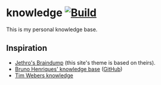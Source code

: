 # knowledge [![Build](https://github.com/bahlo/knowledge/actions/workflows/build.yml/badge.svg)](https://github.com/bahlo/knowledge/actions/workflows/build.yml)

This is my personal knowledge base.

## Inspiration
* [Jethro's Braindump](https://braindump.jethro.dev) (this site's theme is based on theirs).
* [Bruno Henriques' knowledge base](https://bphenriques.github.io/knowledge-base/) ([GitHub](https://github.com/bphenriques/knowledge-base))
* [Tim Webers knowledge](https://github.com/scy/knowledge)
